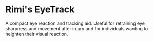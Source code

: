 # Rimi's EyeTrack
 A compact eye reaction and tracking aid. Useful for retraining eye sharpness and movement after injury and for individuals wanting to heighten their visual reaction.
